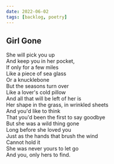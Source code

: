 ```yaml
---
date: 2022-06-02
tags: [backlog, poetry]
---
```


## Girl Gone
She will pick you up\
And keep you in her pocket,\
If only for a few miles\
Like a piece of sea glass\
Or a knucklebone\
But the seasons turn over\
Like a lover's cold pillow\
And all that will be left of her is\
Her shape in the grass, in wrinkled sheets\
And you'd like to think\
That you'd been the first to say goodbye\
But she was a wild thing gone\
Long before she loved you\
Just as the hands that brush the wind\
Cannot hold it\
She was never yours to let go\
And you, only hers to find.